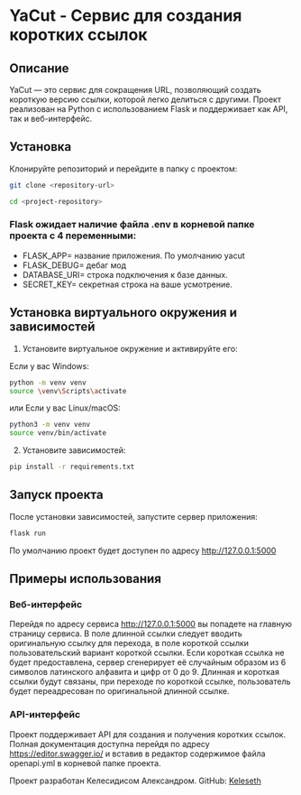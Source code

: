 # YaCut - Сервис для создания коротких ссылок

## Описание
YaCut — это сервис для сокращения URL, позволяющий создать короткую версию ссылки, которой легко делиться с другими. Проект реализован на Python с использованием Flask и поддерживает как API, так и веб-интерфейс.


## Установка
Клонируйте репозиторий и перейдите в папку с проектом:
```bash
git clone <repository-url>
```
```bash
cd <project-repository>
```
### Flask ожидает наличие файла .env в корневой папке проекта с 4 переменными:
- FLASK_APP= название приложения. По умолчанию yacut
- FLASK_DEBUG= дебаг мод
- DATABASE_URI= строка подключения к базе данных.
- SECRET_KEY= секретная строка на ваше усмотрение.

## Установка виртуального окружения и зависимостей
1.  Установите виртуальное окружение и активируйте его:

Если у вас Windows:
```bash
python -m venv venv
source \venv\Scripts\activate
```

или Если у вас Linux/macOS:
```bash
python3 -m venv venv
source venv/bin/activate
```

2. Установите зависимостей:

```bash
pip install -r requirements.txt
```

## Запуск проекта
После установки зависимостей, запустите сервер приложения:

```bash
flask run
```
По умолчанию проект будет доступен по адресу http://127.0.0.1:5000

## Примеры использования
### Веб-интерфейс
Перейдя по адресу сервиса http://127.0.0.1:5000 вы попадете на главную страницу сервиса. 
В поле длинной ссылки следует вводить оригинальную ссылку для перехода, в поле короткой ссылки
пользовательский вариант короткой ссылки. Если короткая ссылка не будет предоставлена, сервер сгенерирует
её случайным образом из 6 символов латинского алфавита и цифр от 0 до 9. Длинная и короткая ссылки будут связаны, 
при переходе по короткой ссылке, пользователь будет переадресован по оригинальной длинной ссылке.

### API-интерфейс
Проект поддерживает API для создания и получения коротких ссылок.
Полная документация доступна перейдя по адресу https://editor.swagger.io/ и вставив в редактор содержимое файла openapi.yml в корневой папке проекта.


Проект разработан Келесидисом Александром. GitHub: [Keleseth](https://github.com/Keleseth)